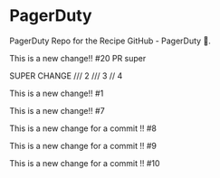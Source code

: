 # PagerDuty
PagerDuty Repo for the Recipe GitHub - PagerDuty :dancer:.

This is a new change!! #20 PR  super

SUPER CHANGE /// 2 /// 3 // 4

This is a new change!! #1

This is a new change!! #7

This is a new change for a commit !! #8 

This is a new change for a commit !! #9

This is a new change for a commit !! #10
